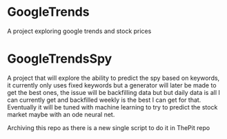 # GoogleTrends
A project exploring google trends and stock prices

# GoogleTrendsSpy
A project that will explore the ability to predict the spy based on keywords, it currently only uses fixed keywords but a generator will later be made to get the best ones, the issue will be backfilling data but but daily data is all I can currently get and backfilled weekly is the best I can get for that. Eventually it will be tuned with machine learning to try to predict the stock market maybe with an ode neural net. 

Archiving this repo as there is a new single script to do it in ThePit repo

